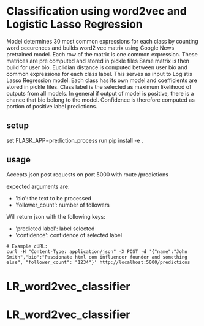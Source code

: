 # Classification using word2vec and Logistic Lasso Regression 

Model determines 30 most common expressions for each class by counting word occurences and builds word2 vec matrix using Google News pretrained model. Each row of the matrix is one common expression. These matrices are pre computed and stored in pickle files
Same matrix is then build for user bio.
Euclidian distance is computed between user bio and common expressions for each class label. This serves as input to Logistis Lasso Regression model. Each class has its own model and coefficients are stored in pickle files.
Class label is the selected as maximum likelihood of outputs from all models. 
In general if output of model is positive, there is a chance that bio belong to the model. Confidence is therefore computed as portion of positive label predictions. 

## setup
set FLASK_APP=prediction_process
run pip install -e .

## usage
Accepts json post requests on port 5000 with route /predictions

expected arguments are:

  - 'bio': the text to be processed
  - 'follower_count': number of followers

Will return json with the following keys:

  - 'predicted label': label selected
  - 'confidence': confidence of selected label 

```
# Example cURL:
curl -H "Content-Type: application/json" -X POST -d '{"name":"John Smith","bio":"Passionate html com influencer founder and something else", "follower_count": "1234"}' http://localhost:5000/predictions
```

# LR_word2vec_classifier
# LR_word2vec_classifier
